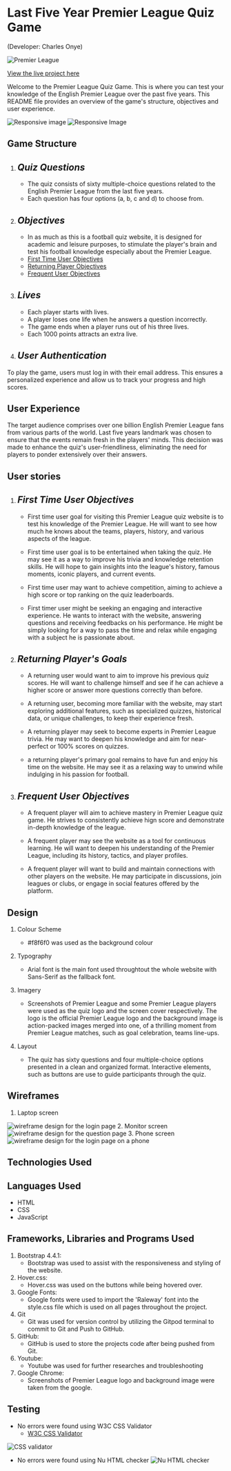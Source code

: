 # **Last Five Year Premier League Quiz Game**

(Developer: Charles Onye)

![Premier League](assets/images/premierlogo.png)

[View the live project here](https://onyeami.github.io/premierfiveyears/)

Welcome to the Premier League Quiz Game. This is where you can test your knowledge of the English Premier League over the past five years. This README file provides an overview of the game's structure, objectives and user experience.

![Responsive image](assets/images/monitorphone.jpg)
![Responsive Image](assets/images/laptopscreen.jpg)

## Game Structure

1. ## _Quiz Questions_

   - The quiz consists of sixty multiple-choice questions related to the English Premier League from the last five years.
   - Each question has four options (a, b, c and d) to choose from.

2. ## _Objectives_

    - In as much as this is a football quiz website, it is designed for academic and leisure purposes, to stimulate the player's brain and test his football knowledge especially about the Premier League.
    - [First Time User Objectives](#first-time-user-objectives)
    - [Returning Player Objectives](#returning-players-goals)
    - [Frequent User Objectives](#frequent-user-objectives)

3. ## _Lives_

    - Each player starts with lives.
    - A player loses one life when he answers a question incorrectly.
    - The game ends when a player runs out of his three lives.
    - Each 1000 points attracts an extra live.

4. ## _User Authentication_

To play the game, users must log in with their email address. This ensures a personalized experience and allow us to track your progress and high scores.

## User Experience

The target audience comprises over one billion English Premier League fans from various parts of the world. Last five years landmark was chosen to ensure that the events remain fresh in the players' minds. This decision was made to enhance the quiz's user-friendliness, eliminating the need for players to ponder extensively over their answers.

## User stories

1. ## _First Time User Objectives_

   - First time user goal for visiting this Premier League quiz website is to test his knowledge of the Premier League. He will want to see how much he knows about the teams, players, history, and various aspects of the league.
  
   - First time user goal is to be entertained when taking the quiz. He may see it as a way to improve his trivia and knowledge retention skills. He will hope to gain insights into the league's history, famous moments, iconic players, and current events.
  
   - First time user may want to achieve competition, aiming to achieve a high score or top ranking on the quiz leaderboards.
   - First timer user might be seeking an engaging and interactive experience. He wants to interact with the website, answering questions and receiving feedbacks on his performance. He might be simply looking for a way to pass the time and relax while engaging with a subject he is passionate about.

2. ## _Returning Player's Goals_

    - A returning user would want to aim to improve his previous quiz scores. He will want to challenge himself and see if he can achieve a higher score or answer more questions correctly than before.

    - A returning user, becoming more familiar with the website, may start exploring additional features, such as specialized quizzes, historical data, or unique challenges, to keep their experience fresh.

    - A returning player may seek to become experts in Premier League trivia. He may want to deepen his knowledge and aim for near-perfect or 100% scores on quizzes.
  
    - a returning player's primary goal remains to have fun and enjoy his time on the website. He may see it as a relaxing way to unwind while indulging in his passion for football.

3. ## _Frequent User Objectives_

   - A frequent player will aim to achieve mastery in Premier League quiz game. He strives to consistently achieve hign score and demonstrate in-depth knowledge of the league.
  
   - A frequent player may see the website as a tool for continuous learning. He will want to deepen his understanding of the Premier League, including its history, tactics, and player profiles.

   - A frequent player will want to build and maintain connections with other players on the website. He may participate in discussions, join leagues or clubs, or engage in social features offered by the platform.

## Design

1. Colour Scheme
   - #f8f6f0 was used as the background colour

2. Typography
   - Arial font is the main font used throughtout the whole website with Sans-Serif as the fallback font.

3. Imagery
   - Screenshots of Premier League and some Premier League players were used as the quiz logo and the screen cover respectively. The logo is the official Premier League logo and the background image is action-packed images merged into one, of a thrilling moment from Premier League matches, such as goal celebration, teams line-ups.

4. Layout
   - The quiz has sixty questions and four multiple-choice options presented in a clean and organized format. Interactive elements, such as buttons are use to guide participants through the quiz.

## Wireframes

1. Laptop screen

![wireframe design for the login page](assets/images/laptopview.png)
2. Monitor screen
![wireframe design for the question page](assets/images/quesview.jpg)
3. Phone screen
![wireframe design for the login page on a phone](assets/images/mobileview.png)

## Technologies Used

## Languages Used

- HTML
- CSS
- JavaScript

## Frameworks, Libraries and Programs Used

1. Bootstrap 4.4.1:
    - Bootstrap was used to assist with the responsiveness and styling of the website.
2. Hover.css:
    - Hover.css was used on the buttons while being hovered over.
3. Google Fonts:
    - Google fonts were used to import the 'Raleway' font into the style.css file which is used on all pages throughout the project.
4. Git
    - Git was used for version control by utilizing the Gitpod terminal to commit to Git and Push to GitHub.
5. GitHub:
    - GitHub is used to store the projects code after being pushed from Git.
6. Youtube:
   - Youtube was used for further researches and troubleshooting
7. Google Chrome:
   - Screenshots of Premier League logo and background image were taken from the google.

## Testing

- No errors were found using W3C CSS Validator
  - [W3C CSS Validator](http://jigsaw.w3.org/css-validator/validator?lang=en&profile=css3svg&uri=https%3A%2F%2Fonyeami.github.io%2Fpremierfiveyears%2F&usermedium=all&vextwarning=&warning=1)

![CSS validator](assets/images/css-validation.png)

- No errors were found using Nu HTML checker
![Nu HTML checker](assets/images/nuhtmlchecker.png)
